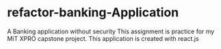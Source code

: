 # refactor-banking-Application
A Banking application without security
This assignment is practice for my MiT XPRO capstone project. This application is created with react.js

